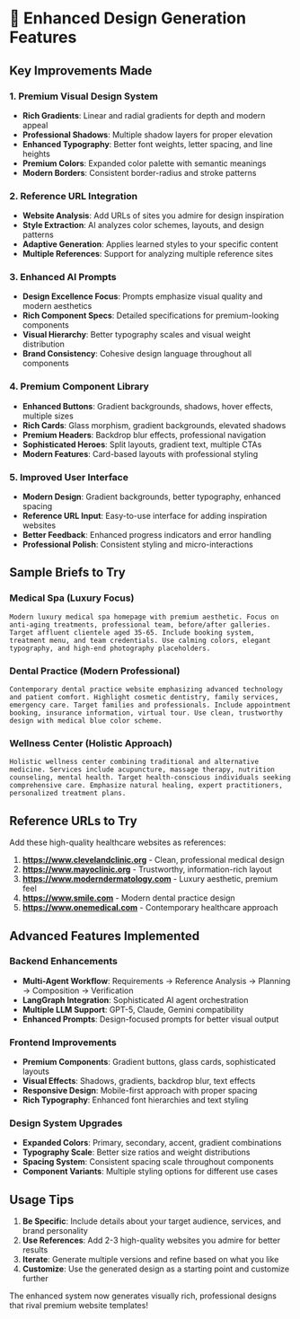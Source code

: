 # 🚀 Enhanced Design Generation Features

## Key Improvements Made

### 1. **Premium Visual Design System**
- **Rich Gradients**: Linear and radial gradients for depth and modern appeal
- **Professional Shadows**: Multiple shadow layers for proper elevation
- **Enhanced Typography**: Better font weights, letter spacing, and line heights
- **Premium Colors**: Expanded color palette with semantic meanings
- **Modern Borders**: Consistent border-radius and stroke patterns

### 2. **Reference URL Integration** 
- **Website Analysis**: Add URLs of sites you admire for design inspiration
- **Style Extraction**: AI analyzes color schemes, layouts, and design patterns
- **Adaptive Generation**: Applies learned styles to your specific content
- **Multiple References**: Support for analyzing multiple reference sites

### 3. **Enhanced AI Prompts**
- **Design Excellence Focus**: Prompts emphasize visual quality and modern aesthetics
- **Rich Component Specs**: Detailed specifications for premium-looking components
- **Visual Hierarchy**: Better typography scales and visual weight distribution
- **Brand Consistency**: Cohesive design language throughout all components

### 4. **Premium Component Library**
- **Enhanced Buttons**: Gradient backgrounds, shadows, hover effects, multiple sizes
- **Rich Cards**: Glass morphism, gradient backgrounds, elevated shadows
- **Premium Headers**: Backdrop blur effects, professional navigation
- **Sophisticated Heroes**: Split layouts, gradient text, multiple CTAs
- **Modern Features**: Card-based layouts with professional styling

### 5. **Improved User Interface**
- **Modern Design**: Gradient backgrounds, better typography, enhanced spacing
- **Reference URL Input**: Easy-to-use interface for adding inspiration websites  
- **Better Feedback**: Enhanced progress indicators and error handling
- **Professional Polish**: Consistent styling and micro-interactions

## Sample Briefs to Try

### Medical Spa (Luxury Focus)
```
Modern luxury medical spa homepage with premium aesthetic. Focus on anti-aging treatments, professional team, before/after galleries. Target affluent clientele aged 35-65. Include booking system, treatment menu, and team credentials. Use calming colors, elegant typography, and high-end photography placeholders.
```

### Dental Practice (Modern Professional)
```
Contemporary dental practice website emphasizing advanced technology and patient comfort. Highlight cosmetic dentistry, family services, emergency care. Target families and professionals. Include appointment booking, insurance information, virtual tour. Use clean, trustworthy design with medical blue color scheme.
```

### Wellness Center (Holistic Approach)
```
Holistic wellness center combining traditional and alternative medicine. Services include acupuncture, massage therapy, nutrition counseling, mental health. Target health-conscious individuals seeking comprehensive care. Emphasize natural healing, expert practitioners, personalized treatment plans.
```

## Reference URLs to Try

Add these high-quality healthcare websites as references:

1. **https://www.clevelandclinic.org** - Clean, professional medical design
2. **https://www.mayoclinic.org** - Trustworthy, information-rich layout  
3. **https://www.moderndermatology.com** - Luxury aesthetic, premium feel
4. **https://www.smile.com** - Modern dental practice design
5. **https://www.onemedical.com** - Contemporary healthcare approach

## Advanced Features Implemented

### Backend Enhancements
- **Multi-Agent Workflow**: Requirements → Reference Analysis → Planning → Composition → Verification
- **LangGraph Integration**: Sophisticated AI agent orchestration
- **Multiple LLM Support**: GPT-5, Claude, Gemini compatibility
- **Enhanced Prompts**: Design-focused prompts for better visual output

### Frontend Improvements  
- **Premium Components**: Gradient buttons, glass cards, sophisticated layouts
- **Visual Effects**: Shadows, gradients, backdrop blur, text effects
- **Responsive Design**: Mobile-first approach with proper spacing
- **Rich Typography**: Enhanced font hierarchies and text styling

### Design System Upgrades
- **Expanded Colors**: Primary, secondary, accent, gradient combinations
- **Typography Scale**: Better size ratios and weight distributions  
- **Spacing System**: Consistent spacing scale throughout components
- **Component Variants**: Multiple styling options for different use cases

## Usage Tips

1. **Be Specific**: Include details about your target audience, services, and brand personality
2. **Use References**: Add 2-3 high-quality websites you admire for better results
3. **Iterate**: Generate multiple versions and refine based on what you like
4. **Customize**: Use the generated design as a starting point and customize further

The enhanced system now generates visually rich, professional designs that rival premium website templates!